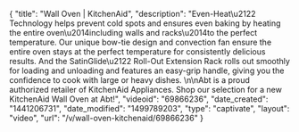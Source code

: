 {
    "title": "Wall Oven | KitchenAid",
    "description": "Even-Heat\u2122 Technology helps prevent cold spots and ensures even baking by heating the entire oven\u2014including walls and racks\u2014to the perfect temperature. Our unique bow-tie design and convection fan ensure the entire oven stays at the perfect temperature for consistently delicious results. And the SatinGlide\u2122 Roll-Out Extension Rack rolls out smoothly for loading and unloading and features an easy-grip handle, giving you the confidence to cook with large or heavy dishes. \n\nAbt is a proud authorized retailer of KitchenAid Appliances. Shop our selection for a new KitchenAid Wall Oven at Abt!",
    "videoid": "69866236",
    "date_created": "1441206731",
    "date_modified": "1499789203",
    "type": "captivate",
    "layout": "video",
    "url": "\/v\/wall-oven-kitchenaid\/69866236"
}